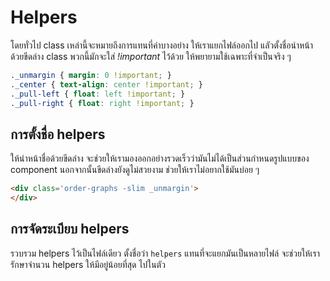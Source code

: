 # Helpers

โดยทั่วไป class เหล่านี้จะหมายถึงการแทนที่ค่าบางอย่าง ให้เราแยกไฟล์ออกไป แลัวตั้งชื่อนำหน้าด้วยขีดล่าง class พวกนี้มักจะใส่ *!important* ไว้ด้วย ให้พยายามใช้เฉพาะที่จำเป็นจริง ๆ

```css
._unmargin { margin: 0 !important; }
._center { text-align: center !important; }
._pull-left { float: left !important; }
._pull-right { float: right !important; }
```

## การตั้งชื่อ helpers

ให้นำหน้าชื่อด้วยขีดล่าง จะช่วยให้เรามองออกอย่างรวดเร็วว่ามันไม่ได้เป็นส่วนกำหนดรูปแบบของ component นอกจากนั้นขีดล่างยังดูไม่สวยงาม ช่วยให้เราไม่อยากใช้มันบ่อย ๆ

  ```html
  <div class='order-graphs -slim _unmargin'>
  </div>
  ```

## การจัดระเบียบ helpers

รวบรวม helpers ไว้เป็นไฟล์เดียว ตั้งชื่อว่า `helpers` แทนที่จะแยกมันเป็นหลายไฟล์ จะช่วยให้เรารักษาจำนวน helpers ให้มีอยู่น้อยที่สุด ไปในตัว
